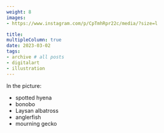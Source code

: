 ```yaml
---
weight: 8
images:
- https://www.instagram.com/p/CpTmhRpr22c/media/?size=l

title:
multipleColumn: true
date: 2023-03-02
tags:
- archive # all posts
- digitalart
- illustration
---
```


In the picture: 
- spotted hyena
- bonobo 
- Laysan albatross 
- anglerfish 
- mourning gecko